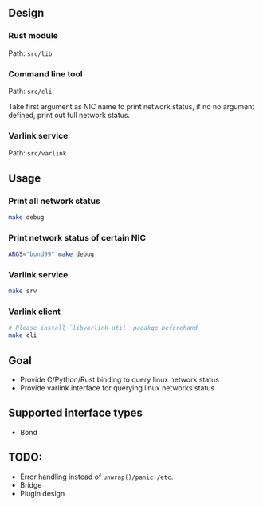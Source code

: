 ## Design

### Rust module

Path: `src/lib`

### Command line tool

Path: `src/cli`

Take first argument as NIC name to print network status, if no no argument
defined, print out full network status.

### Varlink service

Path: `src/varlink`

## Usage

### Print all network status

```bash
make debug
```

### Print network status of certain NIC

```bash
ARGS="bond99" make debug
```

### Varlink service

```bash
make srv
```

### Varlink client

```bash
# Please install `libvarlink-util` pacakge beforehand
make cli
```

## Goal

 * Provide C/Python/Rust binding to query linux network status
 * Provide varlink interface for querying linux networks status

## Supported interface types
 * Bond

## TODO:
 * Error handling instead of `unwrap()/panic!/etc`.
 * Bridge
 * Plugin design
